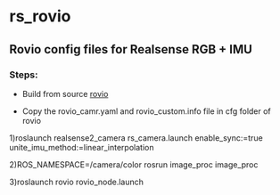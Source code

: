 # rs_rovio
## Rovio config files for Realsense RGB + IMU

### Steps:

* Build from source [rovio](https://github.com/ethz-asl/rovio)

* Copy the rovio_camr.yaml and rovio_custom.info file in cfg folder of rovio

1)roslaunch realsense2_camera rs_camera.launch enable_sync:=true unite_imu_method:=linear_interpolation

2)ROS_NAMESPACE=/camera/color rosrun image_proc image_proc

3)roslaunch rovio rovio_node.launch
